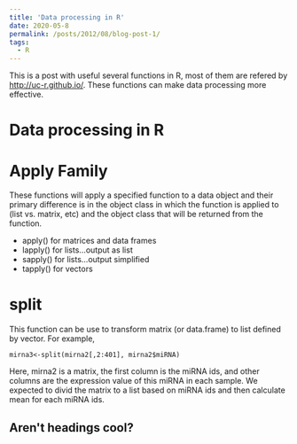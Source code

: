 ```yaml
---
title: 'Data processing in R'
date: 2020-05-8
permalink: /posts/2012/08/blog-post-1/
tags:
  - R
---
```


This is a post with useful several functions in R, most of them are refered by http://uc-r.github.io/. These functions can make data processing more effective.

Data processing in R
======

Apply Family
======
These functions will apply a specified function to a data object and their primary difference is in the object class in which the function is applied to (list vs. matrix, etc) and the object class that will be returned from the function. 

* apply() for matrices and data frames   
* lapply() for lists…output as list  
* sapply() for lists…output simplified   
* tapply() for vectors   

split
======
This function can be use to transform matrix (or data.frame) to list defined by vector. For example,
 
 ```
 mirna3<-split(mirna2[,2:401], mirna2$miRNA)
 ```
 Here, mirna2 is a matrix, the first column is the miRNA ids, and other columns are the expression value of this miRNA in each sample. We expected to divid the matrix to a list based on miRNA ids and then calculate mean for each miRNA ids.

Aren't headings cool?
------
